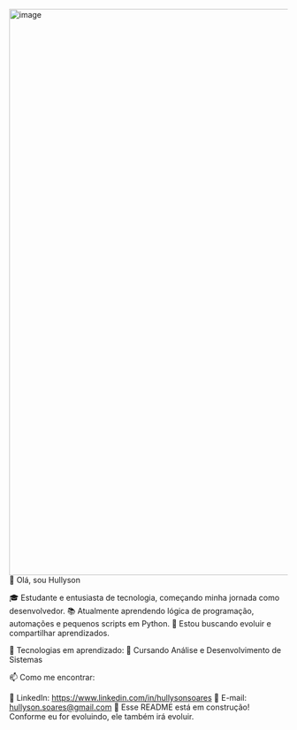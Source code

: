 <img width="1024" height="1024" alt="image" src="https://github.com/user-attachments/assets/cfb5eb99-842d-4d89-8bc7-87f90d345ecf" />👋 Olá, sou Hullyson

🎓 Estudante e entusiasta de tecnologia, começando minha jornada como desenvolvedor.
📚 Atualmente aprendendo lógica de programação, automações e pequenos scripts em Python.
🚀 Estou buscando evoluir e compartilhar aprendizados.

🚀 Tecnologias em aprendizado:
📘 Cursando Análise e Desenvolvimento de Sistemas

📫 Como me encontrar:

💼 LinkedIn: https://www.linkedin.com/in/hullysonsoares
📧 E-mail: hullyson.soares@gmail.com
📝 Esse README está em construção! Conforme eu for evoluindo, ele também irá evoluir.
